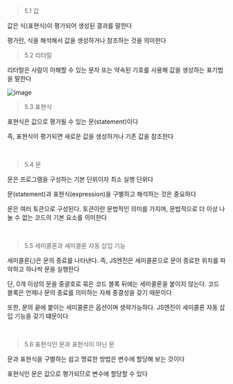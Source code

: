 > 5.1 값

값은 식(표현식)이 평가되어 생성된 결과를 말한다

평가란, 식을 해석해서 값을 생성하거나 참조하는 것을 의미한다

> 5.2 리터럴

리터럴은 사람이 이해할 수 있는 문자 또는 약속된 기호를 사용해 값을 생성하는 표기법을 말한다

![image](https://github.com/user-attachments/assets/7083e4aa-30ff-40cf-b21a-95e4415bb7c4)

> 5.3 표현식

표현식은 값으로 평가될 수 있는 문(statement)이다

즉, 표현식이 평가되면 새로운 값을 생성하거나 기존 값을 참조한다

<br />

> 5.4 문

문은 프로그램을 구성하는 기본 단위이자 최소 실행 단위다

문(statement)과 표현식(expression)을 구별하고 해석하는 것은 중요하다

문은 여러 토큰으로 구성된다. 토큰이란 문법적인 의미를 가지며, 문법적으로 더 이상 나눌 수 없는 코드의 기본 요소를 의미한다

<br />

> 5.5 세미콜론과 세미콜론 자동 삽입 기능

세미콜론(;)은 문의 종료를 나타낸다. 즉, JS엔진은 세미콜론으로 문이 종료한 위치를 파악하고 하나씩 문을 실행한다

단, 0개 이상의 문을 중괄호로 묶은 코드 블록 뒤에는 세미콜론을 붙이지 않는다. 코드 블록은 언제나 문의 종료를 의미하는 자체 종결성을 갖기 때문이다

또한, 문의 끝에 붙이는 세미콜론은 옵션이며 생략가능하다. JS엔진이 세미콜론 자동 삽입 기능을 갖기 떄문이다

<br />

> 5.6 표현식인 문과 표현식이 아닌 문

문과 표현식을 구별하는 쉽고 명료한 방법은 변수에 할당해 보는 것이다

표현식인 문은 값으로 평가되므로 변수에 할당할 수 있다
